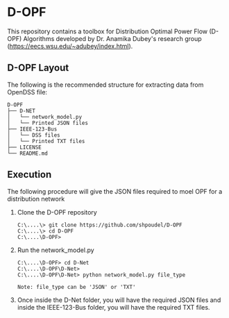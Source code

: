 # D-OPF
This repository contains a toolbox for Distribution Optimal Power Flow (D-OPF) Algorithms developed by Dr. Anamika Dubey's research group (https://eecs.wsu.edu/~adubey/index.html).

## D-OPF Layout

The following is the recommended structure for extracting data from OpenDSS file:

```console
D-OPF
├── D-NET
│   └── network_model.py
│   └── Printed JSON files
├── IEEE-123-Bus
│   └── DSS files
│   └── Printed TXT files
├── LICENSE
└── README.md
```

## Execution

The following procedure will give the JSON files required to moel OPF for a distribution network

1. Clone the D-OPF repository
    ```console
    C:\....\> git clone https://github.com/shpoudel/D-OPF
    C:\....\> cd D-OPF
    C:\....\D-OPF>
    ```
1. Run the network_model.py
    ```console
    C:\....\D-OPF> cd D-Net
    C:\....\D-OPF\D-Net>
    C:\....\D-OPF\D-Net> python network_model.py file_type
    
    Note: file_type can be 'JSON' or 'TXT'
    ```
1. Once inside the D-Net folder, you will have the required JSON files and inside the IEEE-123-Bus folder, you will have the required TXT files.
